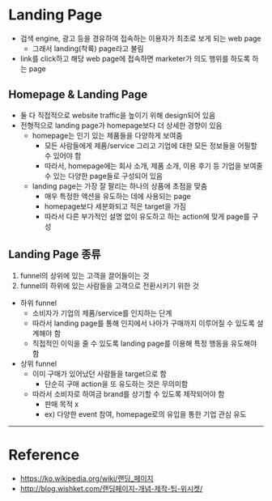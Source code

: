 # Landing Page

- 검색 engine, 광고 등을 경유하여 접속하는 이용자가 최초로 보게 되는 web page
  - 그래서 landing(착륙) page라고 불림
- link를 click하고 해당 web page에 접속하면 marketer가 의도 행위를 하도록 하는 page

## Homepage & Landing Page

- 둘 다 직접적으로 website traffic을 높이기 위해 design되어 있음
- 전형적으로 landing page가 homepage보다 더 상세한 경향이 있음
  - homepage는 인기 있는 제품들을 다양하게 보여줌
    - 모든 사람들에게 제품/service 그리고 기업에 대한 모든 정보들을 어필할 수 있어야 함
    - 따라서, homepage에는 회사 소개, 제품 소개, 이용 후기 등 기업을 보여줄 수 있는 다양한 page들로 구성되어 있음
  - landing page는 가장 잘 팔리는 하나의 상품에 초점을 맞춤
    - 매우 특정한 액션을 유도하는 데에 사용되는 page
    - homepage보다 세분화되고 적은 target을 가짐
    - 따라서 다른 부가적인 설명 없이 유도하고 하는 action에 맞게 page를 구성

## Landing Page 종류

1. funnel의 상위에 있는 고객을 끌어들이는 것
2. funnel의 하위에 있는 사람들을 고객으로 전환시키기 위한 것
- 하위 funnel
  - 소비자가 기업의 제품/service를 인지하는 단계
  - 따라서 landing page를 통해 인지에서 나아가 구매까지 이루어질 수 있도록 설계해야 함
  - 직접적인 이익을 줄 수 있도록 landing page를 이용해 특정 행동을 유도해야 함
- 상위 funnel
  - 이미 구매가 있어났던 사람들을 target으로 함
    - 단순히 구매 action을 또 유도하는 것은 무의미함
  - 따라서 소비자로 하여금 brand를 상기할 수 있도록 제작되어야 함
    - 판매 목적 x
    - ex) 다양한 event 참여, homepage로의 유입을 통한 기업 관심 유도

---

# Reference

- https://ko.wikipedia.org/wiki/랜딩_페이지
- http://blog.wishket.com/랜딩페이지-개념-제작-팁-위시켓/
